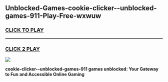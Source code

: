 
## Unblocked-Games-cookie-clicker--unblocked-games-911-Play-Free-wxwuw
<h3>
<a href="https://premium76.site?title=cookie-clicker--unblocked-games-911&ref=24M">CLICK TO PLAY</a></h3>
<hr>

<h3>
<a href="https://premium76.site?title=cookie-clicker--unblocked-games-911&ref=24M">CLICK 2 PLAY</a>
  
</h3>

<a href="https://premium76.site?title=cookie-clicker--unblocked-games-911&ref=24M"><img src="https://clearcache.store/games.png"></a>


**cookie-clicker--unblocked-games-911 games unblocked: Your Gateway to Fun and Accessible Online Gaming**

